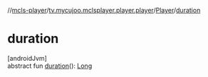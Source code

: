 //[mcls-player](../../../index.md)/[tv.mycujoo.mclsplayer.player.player](../index.md)/[Player](index.md)/[duration](duration.md)

# duration

[androidJvm]\
abstract fun [duration](duration.md)(): [Long](https://kotlinlang.org/api/latest/jvm/stdlib/kotlin/-long/index.html)
